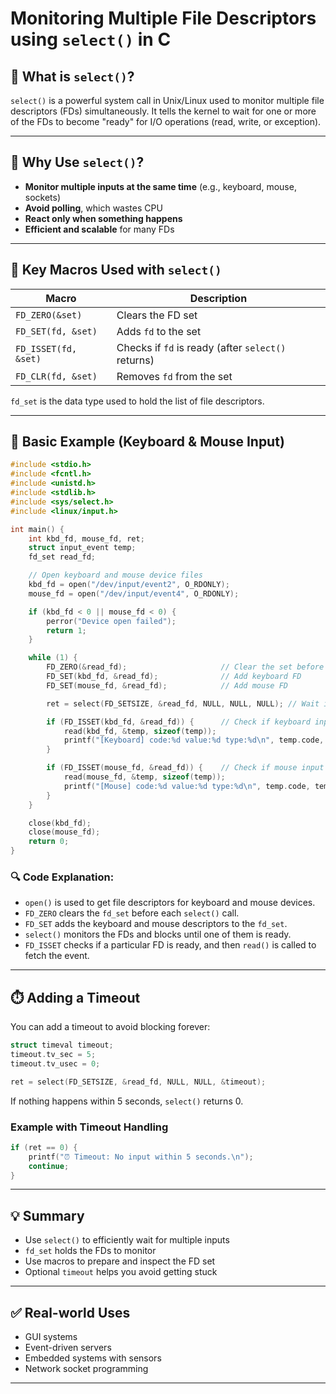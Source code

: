 # Monitoring Multiple File Descriptors using `select()` in C

## 📌 What is `select()`?

`select()` is a powerful system call in Unix/Linux used to monitor multiple file descriptors (FDs) simultaneously. It tells the kernel to wait for one or more of the FDs to become "ready" for I/O operations (read, write, or exception).

---

## 🧠 Why Use `select()`?

- **Monitor multiple inputs at the same time** (e.g., keyboard, mouse, sockets)
- **Avoid polling**, which wastes CPU
- **React only when something happens**
- **Efficient and scalable** for many FDs

---

## 🔧 Key Macros Used with `select()`

| Macro     | Description |
|-----------|-------------|
| `FD_ZERO(&set)` | Clears the FD set |
| `FD_SET(fd, &set)` | Adds `fd` to the set |
| `FD_ISSET(fd, &set)` | Checks if `fd` is ready (after `select()` returns) |
| `FD_CLR(fd, &set)` | Removes `fd` from the set |

`fd_set` is the data type used to hold the list of file descriptors.

---

## 🧪 Basic Example (Keyboard & Mouse Input)
```c
#include <stdio.h>
#include <fcntl.h>
#include <unistd.h>
#include <stdlib.h>
#include <sys/select.h>
#include <linux/input.h>

int main() {
    int kbd_fd, mouse_fd, ret;
    struct input_event temp;
    fd_set read_fd;

    // Open keyboard and mouse device files
    kbd_fd = open("/dev/input/event2", O_RDONLY);
    mouse_fd = open("/dev/input/event4", O_RDONLY);

    if (kbd_fd < 0 || mouse_fd < 0) {
        perror("Device open failed");
        return 1;
    }

    while (1) {
        FD_ZERO(&read_fd);                     // Clear the set before each loop
        FD_SET(kbd_fd, &read_fd);              // Add keyboard FD
        FD_SET(mouse_fd, &read_fd);            // Add mouse FD

        ret = select(FD_SETSIZE, &read_fd, NULL, NULL, NULL); // Wait indefinitely

        if (FD_ISSET(kbd_fd, &read_fd)) {      // Check if keyboard input is ready
            read(kbd_fd, &temp, sizeof(temp));
            printf("[Keyboard] code:%d value:%d type:%d\n", temp.code, temp.value, temp.type);
        }

        if (FD_ISSET(mouse_fd, &read_fd)) {    // Check if mouse input is ready
            read(mouse_fd, &temp, sizeof(temp));
            printf("[Mouse] code:%d value:%d type:%d\n", temp.code, temp.value, temp.type);
        }
    }

    close(kbd_fd);
    close(mouse_fd);
    return 0;
}
```

### 🔍 Code Explanation:
- `open()` is used to get file descriptors for keyboard and mouse devices.
- `FD_ZERO` clears the `fd_set` before each `select()` call.
- `FD_SET` adds the keyboard and mouse descriptors to the `fd_set`.
- `select()` monitors the FDs and blocks until one of them is ready.
- `FD_ISSET` checks if a particular FD is ready, and then `read()` is called to fetch the event.

---

## ⏱️ Adding a Timeout

You can add a timeout to avoid blocking forever:

```c
struct timeval timeout;
timeout.tv_sec = 5;
timeout.tv_usec = 0;

ret = select(FD_SETSIZE, &read_fd, NULL, NULL, &timeout);
```

If nothing happens within 5 seconds, `select()` returns 0.

### Example with Timeout Handling
```c
if (ret == 0) {
    printf("⏰ Timeout: No input within 5 seconds.\n");
    continue;
}
```

---

## 💡 Summary
- Use `select()` to efficiently wait for multiple inputs
- `fd_set` holds the FDs to monitor
- Use macros to prepare and inspect the FD set
- Optional `timeout` helps you avoid getting stuck

---

## ✅ Real-world Uses
- GUI systems
- Event-driven servers
- Embedded systems with sensors
- Network socket programming

---

